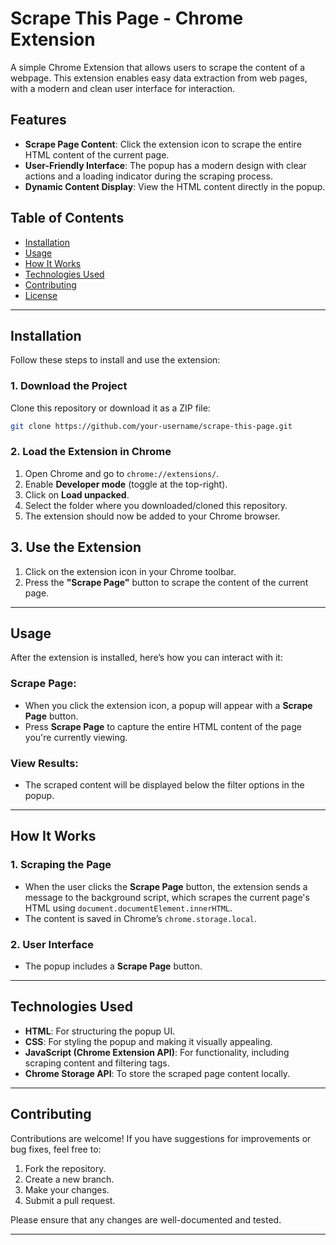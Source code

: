 # Scrape This Page - Chrome Extension

A simple Chrome Extension that allows users to scrape the content of a webpage. This extension enables easy data extraction from web pages, with a modern and clean user interface for interaction.

## Features

- **Scrape Page Content**: Click the extension icon to scrape the entire HTML content of the current page.
- **User-Friendly Interface**: The popup has a modern design with clear actions and a loading indicator during the scraping process.
- **Dynamic Content Display**: View the HTML content directly in the popup.

## Table of Contents

- [Installation](#installation)
- [Usage](#usage)
- [How It Works](#how-it-works)
- [Technologies Used](#technologies-used)
- [Contributing](#contributing)
- [License](#license)

---

## Installation

Follow these steps to install and use the extension:

### 1. Download the Project

Clone this repository or download it as a ZIP file:

```bash
git clone https://github.com/your-username/scrape-this-page.git
```
### 2. Load the Extension in Chrome

1. Open Chrome and go to `chrome://extensions/`.
2. Enable **Developer mode** (toggle at the top-right).
3. Click on **Load unpacked**.
4. Select the folder where you downloaded/cloned this repository.
5. The extension should now be added to your Chrome browser.

## 3. Use the Extension

1. Click on the extension icon in your Chrome toolbar.
2. Press the **"Scrape Page"** button to scrape the content of the current page.

---

## Usage

After the extension is installed, here’s how you can interact with it:

### Scrape Page:

- When you click the extension icon, a popup will appear with a **Scrape Page** button.
- Press **Scrape Page** to capture the entire HTML content of the page you're currently viewing.


### View Results:

- The scraped content will be displayed below the filter options in the popup.

---

## How It Works

### 1. Scraping the Page

- When the user clicks the **Scrape Page** button, the extension sends a message to the background script, which scrapes the current page's HTML using `document.documentElement.innerHTML`.
- The content is saved in Chrome’s `chrome.storage.local`.


### 2. User Interface

- The popup includes a **Scrape Page** button.

---

## Technologies Used

- **HTML**: For structuring the popup UI.
- **CSS**: For styling the popup and making it visually appealing.
- **JavaScript (Chrome Extension API)**: For functionality, including scraping content and filtering tags.
- **Chrome Storage API**: To store the scraped page content locally.

---

## Contributing

Contributions are welcome! If you have suggestions for improvements or bug fixes, feel free to:

1. Fork the repository.
2. Create a new branch.
3. Make your changes.
4. Submit a pull request.

Please ensure that any changes are well-documented and tested.

---

